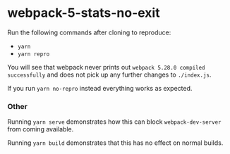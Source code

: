 # webpack-5-stats-no-exit

Run the following commands after cloning to reproduce:
* `yarn`
* `yarn repro`

You will see that webpack never prints out `webpack 5.28.0 compiled successfully` and does not pick up any further changes to `./index.js`.

If you run `yarn no-repro` instead everything works as expected.

### Other

Running `yarn serve` demonstrates how this can block `webpack-dev-server` from coming available.

Running `yarn build` demonstrates that this has no effect on normal builds.
